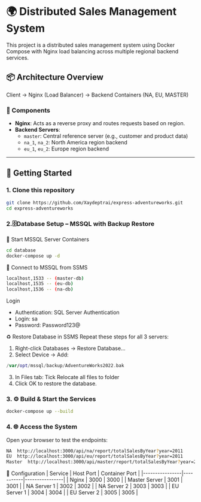 # 🌍 Distributed Sales Management System

This project is a distributed sales management system using Docker Compose with Nginx load balancing across multiple regional backend services.

## 📦 Architecture Overview
Client → Nginx (Load Balancer) → Backend Containers (NA, EU, MASTER)

### 🧩 Components

- **Nginx**: Acts as a reverse proxy and routes requests based on region.
- **Backend Servers**:
  - `master`: Central reference server (e.g., customer and product data)
  - `na_1`, `na_2`: North America region backend
  - `eu_1`, `eu_2`: Europe region backend

---

## 🚀 Getting Started

### 1. Clone this repository
```bash
git clone https://github.com/Xaydeptrai/express-adventureworks.git
cd express-adventureworks
```

### 2.🗄️Database Setup – MSSQL with Backup Restore
🐳 Start MSSQL Server Containers
```bash
cd database
docker-compose up -d
```
🔌 Connect to MSSQL from SSMS
```bash
localhost,1533 -- (master-db)
localhost,1535 -- (eu-db)
localhost,1536 -- (na-db)
```
  Login 
  - Authentication: SQL Server Authentication
  - Login: sa
  - Password: Password123@

♻️ Restore Database in SSMS
Repeat these steps for all 3 servers:
1. Right-click Databases → Restore Database...
2. Select Device → Add:
```swift
/var/opt/mssql/backup/AdventureWorks2022.bak
```
3. In Files tab: Tick Relocate all files to folder
4. Click OK to restore the database.

### 3. ⚙️ Build & Start the Services
```bash
docker-compose up --build
```
### 4. 🌐 Access the System
Open your browser to test the endpoints:
```bash
NA	http://localhost:3000/api/na/report/totalSalesByYear?year=2011
EU	http://localhost:3000/api/eu/report/totalSalesByYear?year=2011
Master	http://localhost:3000/api/master/report/totalSalesByYear?year=2011
```

🔧 Configuration
| Service        | Host Port | Container Port |
|----------------|-----------|----------------|
| Nginx          | 3000      | 3000           |
| Master Server  | 3001      | 3001           |
| NA Server 1    | 3002      | 3002           |
| NA Server 2    | 3003      | 3003           |
| EU Server 1    | 3004      | 3004           |
| EU Server 2    | 3005      | 3005           |
